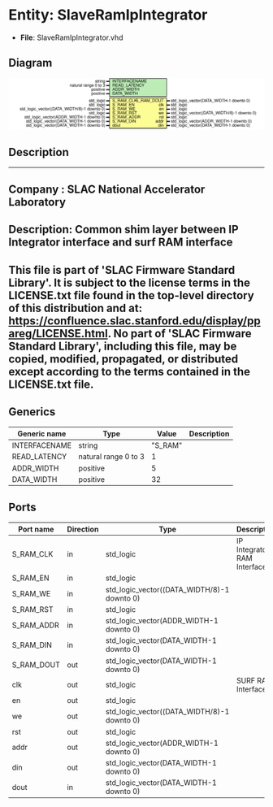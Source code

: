 # Entity: SlaveRamIpIntegrator

- **File**: SlaveRamIpIntegrator.vhd
## Diagram

![Diagram](SlaveRamIpIntegrator.svg "Diagram")
## Description

-----------------------------------------------------------------------------
 Company    : SLAC National Accelerator Laboratory
-----------------------------------------------------------------------------
 Description: Common shim layer between IP Integrator interface and surf RAM interface
-----------------------------------------------------------------------------
 This file is part of 'SLAC Firmware Standard Library'.
 It is subject to the license terms in the LICENSE.txt file found in the
 top-level directory of this distribution and at:
    https://confluence.slac.stanford.edu/display/ppareg/LICENSE.html.
 No part of 'SLAC Firmware Standard Library', including this file,
 may be copied, modified, propagated, or distributed except according to
 the terms contained in the LICENSE.txt file.
-----------------------------------------------------------------------------
## Generics

| Generic name  | Type                 | Value   | Description |
| ------------- | -------------------- | ------- | ----------- |
| INTERFACENAME | string               | "S_RAM" |             |
| READ_LATENCY  | natural range 0 to 3 | 1       |             |
| ADDR_WIDTH    | positive             | 5       |             |
| DATA_WIDTH    | positive             | 32      |             |
## Ports

| Port name  | Direction | Type                                        | Description                 |
| ---------- | --------- | ------------------------------------------- | --------------------------- |
| S_RAM_CLK  | in        | std_logic                                   | IP Integrator RAM Interface |
| S_RAM_EN   | in        | std_logic                                   |                             |
| S_RAM_WE   | in        | std_logic_vector((DATA_WIDTH/8)-1 downto 0) |                             |
| S_RAM_RST  | in        | std_logic                                   |                             |
| S_RAM_ADDR | in        | std_logic_vector(ADDR_WIDTH-1 downto 0)     |                             |
| S_RAM_DIN  | in        | std_logic_vector(DATA_WIDTH-1 downto 0)     |                             |
| S_RAM_DOUT | out       | std_logic_vector(DATA_WIDTH-1 downto 0)     |                             |
| clk        | out       | std_logic                                   | SURF RAM Interface          |
| en         | out       | std_logic                                   |                             |
| we         | out       | std_logic_vector((DATA_WIDTH/8)-1 downto 0) |                             |
| rst        | out       | std_logic                                   |                             |
| addr       | out       | std_logic_vector(ADDR_WIDTH-1 downto 0)     |                             |
| din        | out       | std_logic_vector(DATA_WIDTH-1 downto 0)     |                             |
| dout       | in        | std_logic_vector(DATA_WIDTH-1 downto 0)     |                             |
